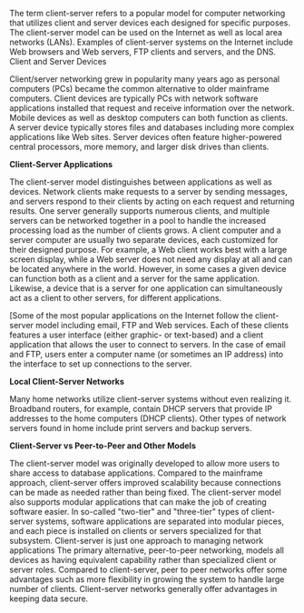 The term client-server refers to a popular model for computer networking that utilizes client and server devices each designed for specific purposes. The client-server model can be used on the Internet as well as local area networks (LANs). Examples of client-server systems on the Internet include Web browsers and Web servers, FTP clients and servers, and the DNS.
Client and Server Devices

Client/server networking grew in popularity many years ago as personal computers (PCs) became the common alternative to older mainframe computers. Client devices are typically PCs with network software applications installed that request and receive information over the network. Mobile devices as well as desktop computers can both function as clients.
A server device typically stores files and databases including more complex applications like Web sites. Server devices often feature higher-powered central processors, more memory, and larger disk drives than clients.

**Client-Server Applications**

The client-server model distinguishes between applications as well as devices. Network clients make requests to a server by sending messages, and servers respond to their clients by acting on each request and returning results. One server generally supports numerous clients, and multiple servers can be networked together in a pool to handle the increased processing load as the number of clients grows.
A client computer and a server computer are usually two separate devices, each customized for their designed purpose. For example, a Web client works best with a large screen display, while a Web server does not need any display at all and can be located anywhere in the world. However, in some cases a given device can function both as a client and a server for the same application. Likewise, a device that is a server for one application can simultaneously act as a client to other servers, for different applications.

[Some of the most popular applications on the Internet follow the client-server model including email, FTP and Web services. Each of these clients features a user interface (either graphic- or text-based) and a client application that allows the user to connect to servers. In the case of email and FTP, users enter a computer name (or sometimes an IP address) into the interface to set up connections to the server.

**Local Client-Server Networks**

Many home networks utilize client-server systems without even realizing it. Broadband routers, for example, contain DHCP servers that provide IP addresses to the home computers (DHCP clients). Other types of network servers found in home include print servers and backup servers.

**Client-Server vs Peer-to-Peer and Other Models**

The client-server model was originally developed to allow more users to share access to database applications. Compared to the mainframe approach, client-server offers improved scalability because connections can be made as needed rather than being fixed. The client-server model also supports modular applications that can make the job of creating software easier. In so-called "two-tier" and "three-tier" types of client-server systems, software applications are separated into modular pieces, and each piece is installed on clients or servers specialized for that subsystem.
Client-server is just one approach to managing network applications The primary alternative, peer-to-peer networking, models all devices as having equivalent capability rather than specialized client or server roles. Compared to client-server, peer to peer networks offer some advantages such as more flexibility in growing the system to handle large number of clients. Client-server networks generally offer advantages in keeping data secure.